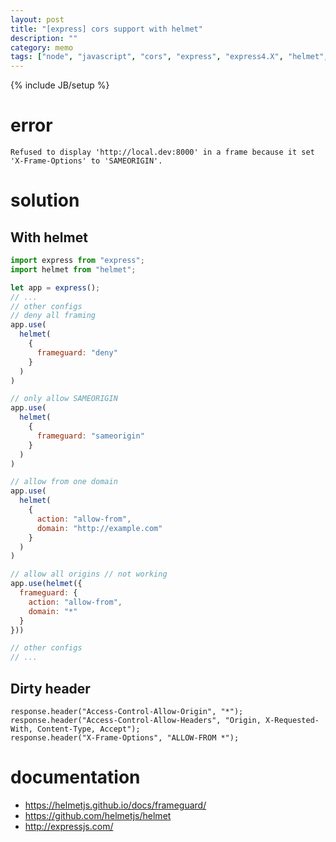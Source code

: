 ```yaml
---
layout: post
title: "[express] cors support with helmet"
description: ""
category: memo
tags: ["node", "javascript", "cors", "express", "express4.X", "helmet", "frameguard"]
---
```

{% include JB/setup %}


# error
```
Refused to display 'http://local.dev:8000' in a frame because it set 'X-Frame-Options' to 'SAMEORIGIN'.
```

# solution
## With helmet
```javascript
import express from "express";
import helmet from "helmet";

let app = express();
// ...
// other configs
// deny all framing
app.use(
  helmet(
    {
      frameguard: "deny"
    }
  )
)

// only allow SAMEORIGIN
app.use(
  helmet(
    {
      frameguard: "sameorigin"
    }
  )
)

// allow from one domain
app.use(
  helmet(
    {
      action: "allow-from",
      domain: "http://example.com"
    }
  )
)

// allow all origins // not working
app.use(helmet({
  frameguard: {
    action: "allow-from",
    domain: "*"
  }
}))

// other configs
// ...
```

## Dirty header

```
response.header("Access-Control-Allow-Origin", "*");
response.header("Access-Control-Allow-Headers", "Origin, X-Requested-With, Content-Type, Accept");
response.header("X-Frame-Options", "ALLOW-FROM *");
```


# documentation
- https://helmetjs.github.io/docs/frameguard/
- https://github.com/helmetjs/helmet
- http://expressjs.com/
